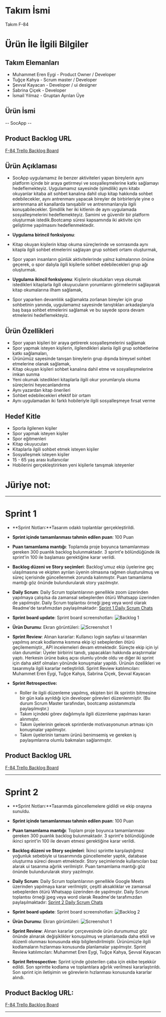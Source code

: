 # **Takım İsmi**


Takım F-84


# Ürün İle İlgili Bilgiler




## Takım Elemanları


- Muhammet Eren Eygi - Product Owner / Developer
- Tuğçe Kahya - Scrum master / Developer
- Şevval Kayacan - Developer / ui designer
- Sabrina Çiçek - Developer
- İsmail Yılmaz - Gruptan Ayrılan Üye


## Ürün İsmi


-- SocApp --


## Product Backlog URL


[F-84 Trello Backlog Board](https://trello.com/w/f84_product_backlog)


## Ürün Açıklaması


- SocApp uygulamamız ile benzer aktiviteleri yapan bireylerin aynı platform içinde bir araya getirmeyi ve sosyalleşmelerine katkı sağlamayı hedeflemekteyiz. Uygulamamız sayesinde (şimdilik) aynı kitabı okuyanlar kitaba ait sohbet kanalına dahil olup kitap hakkında sohbet edebilecekler, aynı antrenmanı yapacak bireyler de birbirleriyle yine o antrenmana ait kanallarda tanışabilir ve antrenmanlarıyla ilgili konuşabilecekler. Şimdilik her iki kitlenin de aynı uygulamada sosyalleşmelerini hedeflemekteyiz. Samimi ve güvenilir bir platform oluşturmak istedik.Bootcamp süresi kapsamında iki aktivite için geliştirme yapılmasını hedeflenmektedir.


- **Uygulama birincil fonksiyonu**: 
- Kitap okuyan kişilerin kitap okuma süreçlerinde ve sonrasında aynı kitapla ilgili sohbet etmelerini sağlayan grup sohbeti ortamı oluşturmak,
- Spor yapan insanların günlük aktivitelerinde yalnız kalmalarının önüne geçerek, o spor dalıyla ilgili kişilerle sohbet edebilecekleri grup ağı oluşturmak.


- **Uygulama ikincil fonksiyonu**: Kişilerin okudukları veya  okumak istedikleri kitaplarla ilgili okuyucuların yorumlarını görmelerini sağlayarak kitap okumalarına ilham sağlamak,
- Spor yaparken devamlılık sağlamakta zorlanan bireyler için grup sohbetinin yanında, uygulamamız sayesinde tanıştıkları arkadaşlarıyla baş başa sohbet etmelerini sağlamak ve bu sayede spora devam etmelerini hedeflemekteyiz.


## Ürün Özellikleri


- Spor yapan kişileri bir araya getirerek sosyalleşmelerini sağlamak
- Spor yapmak isteyen kişilerin, ilgilendikleri alanla ilgili grup sohbetlerine katkı sağlamaları,
- Ürünümüz sayesinde tanışan bireylerin grup dışında bireysel sohbet etmelerine olanak sağlamak,
- Kitap okuyan kişileri sohbet kanalına dahil etme ve sosyalleşmelerine imkan sunma
- Yeni okumak istedikleri kitaplarla ilgili okur yorumlarıyla okuma süreçlerini heyecanlandırma
- Aynı yazardan kitap önerileri
- Sohbet edebilecekleri efektif bir ortam
- Aynı uygulamadan iki farklı hobileriyle ilgili sosyalleşmeye fırsat verme




## Hedef Kitle


- Sporla ilgilenen kişiler
- Spor yapmak isteyen kişiler
- Spor eğitmenleri
- Kitap okuyucuları
- Kitaplarla ilgili sohbet etmek isteyen kişiler
- Sosyalleşmek isteyen kişiler
- 15 - 65 yaş arası kullanıcılar
- Hobilerini gerçekleştirirken yeni kişilerle tanışmak isteyenler


# Jüriye not:

---


# Sprint 1


- **Sprint Notları:**Tasarım odaklı toplantılar gerçekleştirildi.


- **Sprint içinde tamamlanması tahmin edilen puan**: 100 Puan




- **Puan tamamlama mantığı**: Toplamda proje boyunca tamamlanması gereken 300 puanlık backlog bulunmaktadır. 3 sprint'e bölündüğünde ilk sprint'in 100 ile başlaması gerektiğine karar verildi.


- **Backlog düzeni ve Story seçimleri**: Backlog'umuz ekip üyelerine geç ulaşılmasına ve ekipten ayrılan üyenin olmasına rağmen oluşturulmuş ve süreç içerisinde güncellenmek zorunda kalınmıştır. Puan tamamlama mantığı göz önünde bulundurularak story yazılmıştır.




- **Daily Scrum**: Daily Scrum toplantılarının genellikle zoom üzerinden yapılmaya çalışılsa da zamansal sebeplerden ötürü Whatsapp üzerinden de yapılmıştır. Daily Scrum toplantısı örneği jpeg veya word olarak Readme'de tarafımızdan paylaşılmaktadır:
[Sprint 1 Daily Scrum Chats](DailyScrumMeetingNotesSprint1.docx)


- **Sprint board update**: Sprint board screenshotları:
![Backlog 1](ProductBacklog1.png)




- **Ürün Durumu**: Ekran görüntüleri:
  ![Screenshot 1](uruntasarim1.png  )
 
 
- **Sprint Review**:
Alınan kararlar: Kullanıcı login sayfası ui tasarımları yapılmış ancak kodlanma kısmına ekip içi sebeplerden ötürü geçilememiştir., API incelemeleri devam etmektedir.
Süreçte ekip için iyi olan durumlar: Üyeler birbirini tanıdı, yapacakları hakkında araştırmalar yaptı. Herkesin ürüne bakış açısı olumlu yönde oldu ve diğer iki sprint için daha aktif olmaları yönünde konuşmalar yapıldı. Ürünün özellikleri ve tasarımıyla ilgili kararlar netleştirildi.
Sprint Review katılımcıları: Muhammet Eren Eygi, Tuğçe Kahya, Sabrina Çiçek, Şevval Kayacan


- **Sprint Retrospective:**
  - Roller ile ilgili düzenleme yapılmış, ekipten biri ilk sprintin bitmesine bir gün kala ayrıldığı için developer görevleri düzenlenmiştir. (Bu durum Scrum Master tarafından, bootcamp asistanımızla paylaşılmıştır.)
  - Takım içindeki görev dağılımıyla ilgili düzenleme yapılması kararı alınmıştır.
  - Takım üyelerinin gelecek sprintlerde motivasyonunun artması için konuşmalar yapılmıştır.
  - Takım üyelerinin tamamı ürünü benimsemiş ve gereken iş paylaşımlarına olumlu bakmaları sağlanmıştır.
 


## Product Backlog URL


[F-84 Trello Backlog Board]( https://trello.com/b/7xBLaIgo/sprint-1  )


---


# Sprint 2
- **Sprint Notları:**Tasarımda güncellemelere gidildi ve ekip onayına sunuldu.


- **Sprint içinde tamamlanması tahmin edilen puan**: 100 Puan




- **Puan tamamlama mantığı**: Toplam proje boyunca tamamlanması gereken 300 puanlık backlog bulunmaktadır. 3 sprint'e bölündüğünde ikinci  sprint'in 100 ile devam etmesi gerektiğine karar verildi.


- **Backlog düzeni ve Story seçimleri**: İkinci sprintte karşılaştığımız yoğunluk sebebiyle ui tasarımında güncellemeler yaptık, database oluşturma süreci devam etmektedir. Story seçimlerinde kullanıcıları baz alarak ui tasarıma ağırlık verilmiştir. Puan tamamlama mantığı göz önünde bulundurularak story yazılmıştır.




- **Daily Scrum**: Daily Scrum toplantılarının genellikle Google Meets üzerinden yapılmaya karar verilmiştir, çeşitli aksaklıklar ve zamansal sebeplerden ötürü Whatsapp üzerinden de yapılmıştır. Daily Scrum toplantısı örneği jpeg veya word olarak Readme'de tarafımızdan paylaşılmaktadır:
[Sprint 2 Daily Scrum Chats](  DailyScrumMeetingNotesSprint2.docx  )


- **Sprint board update**: Sprint board screenshotları:
![Backlog 2]( productBacklog2.PNG   )


- **Ürün Durumu**: Ekran görüntüleri:
  ![Screenshot 1](urungorselleri2.png  )




- **Sprint Review**: Alınan kararlar çerçevesinde ürün durumumuz göz önünde alınarak değişiklikler konuşulmuş ve planlamada daha etkili ve düzenli olunması konusunda ekip bilgilendirilmiştir. Ürünümüzle ilgili kodlamaların hızlanması konusunda planlamalar yapılmıştır.
Sprint Review katılımcıları: Muhammet Eren Eygi, Tuğçe Kahya, Şevval Kayacan




- **Sprint Retrospective:** Sprint içinde gösterilen çaba için ekibe teşekkür edildi. Son sprintte kodlama ve toplantılara ağırlık verilmesi kararlaştırıldı. Son sprint için iletişimin ve görevlerin hızlanması konusunda kararlar alındı.




## Product Backlog URL:
[F-84 Trello Backlog Board](https://trello.com/b/6AJDQ0yb/sprint-2)


---



